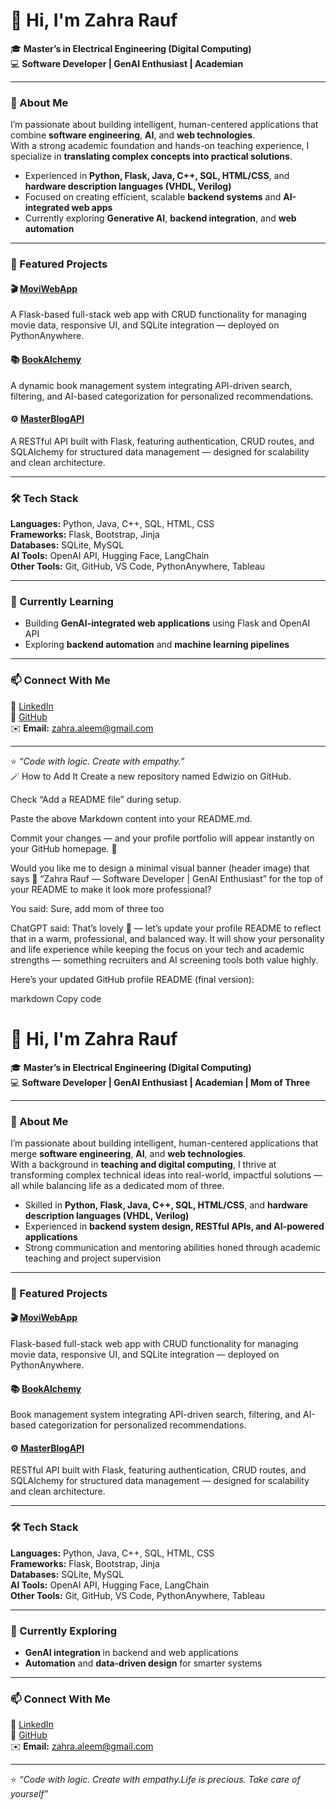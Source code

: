 # 👋 Hi, I'm Zahra Rauf  

🎓 **Master’s in Electrical Engineering (Digital Computing)**  
💻 **Software Developer | GenAI Enthusiast | Academian**  

---

### 🚀 About Me  
I’m passionate about building intelligent, human-centered applications that combine **software engineering**, **AI**, and **web technologies**.  
With a strong academic foundation and hands-on teaching experience, I specialize in **translating complex concepts into practical solutions**.  

- Experienced in **Python, Flask, Java, C++, SQL, HTML/CSS**, and **hardware description languages (VHDL, Verilog)**  
- Focused on creating efficient, scalable **backend systems** and **AI-integrated web apps**  
- Currently exploring **Generative AI**, **backend integration**, and **web automation**  

---

### 🧩 Featured Projects  

#### 🎬 [MoviWebApp](https://github.com/Edwizio/MoviWebApp)  
A Flask-based full-stack web app with CRUD functionality for managing movie data, responsive UI, and SQLite integration — deployed on PythonAnywhere.

#### 📚 [BookAlchemy](https://github.com/Edwizio/BookAlchemy)  
A dynamic book management system integrating API-driven search, filtering, and AI-based categorization for personalized recommendations.

#### ⚙️ [MasterBlogAPI](https://github.com/Edwizio/MasterBlogAPI)  
A RESTful API built with Flask, featuring authentication, CRUD routes, and SQLAlchemy for structured data management — designed for scalability and clean architecture.

---

### 🛠️ Tech Stack  

**Languages:** Python, Java, C++, SQL, HTML, CSS  
**Frameworks:** Flask, Bootstrap, Jinja  
**Databases:** SQLite, MySQL  
**AI Tools:** OpenAI API, Hugging Face, LangChain  
**Other Tools:** Git, GitHub, VS Code, PythonAnywhere, Tableau  

---

### 🌱 Currently Learning  
- Building **GenAI-integrated web applications** using Flask and OpenAI API  
- Exploring **backend automation** and **machine learning pipelines**  

---

### 📫 Connect With Me  
💼 [LinkedIn](https://www.linkedin.com/in/zahra-rauf-11994589)  
🧠 [GitHub](https://github.com/Edwizio)  
✉️ **Email:** zahra.aleem@gmail.com  

---

⭐️ *“Code with logic. Create with empathy.”*  
🪄 How to Add It
Create a new repository named Edwizio on GitHub.

Check “Add a README file” during setup.

Paste the above Markdown content into your README.md.

Commit your changes — and your profile portfolio will appear instantly on your GitHub homepage. 🚀

Would you like me to design a minimal visual banner (header image) that says
🎨 “Zahra Rauf — Software Developer | GenAI Enthusiast”
for the top of your README to make it look more professional?







You said:
Sure, add mom of three too


ChatGPT said:
That’s lovely 💛 — let’s update your profile README to reflect that in a warm, professional, and balanced way.
It will show your personality and life experience while keeping the focus on your tech and academic strengths — something recruiters and AI screening tools both value highly.

Here’s your updated GitHub profile README (final version):

markdown
Copy code
# 👋 Hi, I'm Zahra Rauf  

🎓 **Master’s in Electrical Engineering (Digital Computing)**  
💻 **Software Developer | GenAI Enthusiast | Academian | Mom of Three**  

---

### 🚀 About Me  
I’m passionate about building intelligent, human-centered applications that merge **software engineering**, **AI**, and **web technologies**.  
With a background in **teaching and digital computing**, I thrive at transforming complex technical ideas into real-world, impactful solutions — all while balancing life as a dedicated mom of three.  

- Skilled in **Python, Flask, Java, C++, SQL, HTML/CSS**, and **hardware description languages (VHDL, Verilog)**  
- Experienced in **backend system design, RESTful APIs, and AI-powered applications**  
- Strong communication and mentoring abilities honed through academic teaching and project supervision  

---

### 🧩 Featured Projects  

#### 🎬 [MoviWebApp](https://github.com/Edwizio/MoviWebApp)  
Flask-based full-stack web app with CRUD functionality for managing movie data, responsive UI, and SQLite integration — deployed on PythonAnywhere.

#### 📚 [BookAlchemy](https://github.com/Edwizio/BookAlchemy)  
Book management system integrating API-driven search, filtering, and AI-based categorization for personalized recommendations.

#### ⚙️ [MasterBlogAPI](https://github.com/Edwizio/MasterBlogAPI)  
RESTful API built with Flask, featuring authentication, CRUD routes, and SQLAlchemy for structured data management — designed for scalability and clean architecture.

---

### 🛠️ Tech Stack  

**Languages:** Python, Java, C++, SQL, HTML, CSS  
**Frameworks:** Flask, Bootstrap, Jinja  
**Databases:** SQLite, MySQL  
**AI Tools:** OpenAI API, Hugging Face, LangChain  
**Other Tools:** Git, GitHub, VS Code, PythonAnywhere, Tableau  

---

### 🌱 Currently Exploring  
- **GenAI integration** in backend and web applications  
- **Automation** and **data-driven design** for smarter systems  

---

### 📫 Connect With Me  
💼 [LinkedIn](https://www.linkedin.com/in/zahra-rauf-11994589)  
🧠 [GitHub](https://github.com/Edwizio)  
✉️ **Email:** zahra.aleem@gmail.com  

---

⭐️ *“Code with logic. Create with empathy.Life is precious. Take care of yourself”*  

